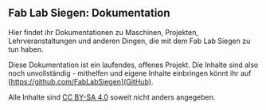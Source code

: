 ## Fab Lab Siegen: Dokumentation

Hier findet ihr Dokumentationen zu Maschinen, Projekten, Lehrveranstaltungen und anderen Dingen, die mit dem Fab Lab Siegen zu tun haben.

Diese Dokumentation ist ein laufendes, offenes Projekt. Die Inhalte sind also noch unvollständig - mithelfen und eigene Inhalte einbringen könnt ihr auf [https://github.com/FabLabSiegen](GitHub).

Alle Inhalte sind [CC BY-SA 4.0](https://creativecommons.org/licenses/by-sa/4.0/) soweit nicht anders angegeben.
